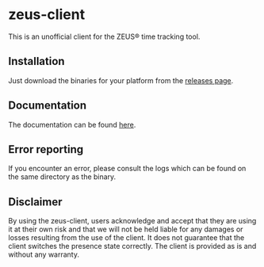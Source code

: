 # zeus-client
This is an unofficial client for the ZEUS® time tracking tool.

## Installation

Just download the binaries for your platform from the [releases page](https://github.com/martinclaus1/zeus-client/releases/latest).

## Documentation

The documentation can be found [here](documentation/zeus-client.md).

## Error reporting

If you encounter an error, please consult the logs which can be found on the same directory as the binary.

## Disclaimer

By using the zeus-client, users acknowledge and accept that they are using it at their own risk and that we will not be held liable for any damages or losses resulting from the use of the client. It does not guarantee that the client switches the presence state correctly. The client is provided as is and without any warranty.